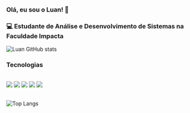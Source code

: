 ### Olá, eu sou o Luan! 🤙
### 💻 Estudante de Análise e Desenvolvimento de Sistemas na Faculdade Impacta <a href="https://www.impacta.edu.br/graduacoes/banco-de-dados-ead?https://www.impacta.edu.br/&utm_source=google&utm_medium=pesquisa&utm_campaign=banco_dados&utm_content=bd_ead_01&gad_source=1&gclid=CjwKCAiAlPu9BhAjEiwA5NDSA5P2L95-gQ6AJ7ooJNhUG09GO64X6HXHe4aELKzbqmzjU9hiVWCg_RoCXCwQAvD_BwE"></a>


![Luan GitHub stats](https://github-readme-stats.vercel.app/api?username=Luan-Higino&show_icons=true&theme=dark)
 
### Tecnologias 
<div style="display: inline_block"><br/>
    <a href="https://www.python.org/">
        <img src="https://skillicons.dev/icons?i=python&theme=dark"></a>
  <a href="https://kotlinlang.org//">
       <img src="https://skillicons.dev/icons?i=kotlin&theme=dark"></a>
  <a href="">
       <img src="https://skillicons.dev/icons?i=css&theme=dark"></a>
 <a href="https://www.javascript.com/">
      <img src="https://skillicons.dev/icons?i=javascript&theme=dark"></a>
      <img src="https://skillicons.dev/icons?i=html&theme=dark"></a>
 
</div>
<br/>

![Top Langs](https://github-readme-stats.vercel.app/api/top-langs/?username=Luan-Higino&hide_progress=true)
